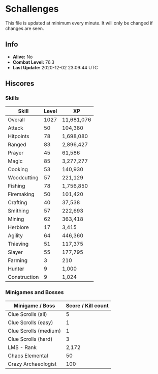 # Schallenges

This file is updated at minimum every minute. It will only be changed if changes are seen.

## Info

 - **Alive:** No
 - **Combat Level:** 76.3
 - **Last Update:** 2020-12-02 23:09:44 UTC

## Hiscores

### Skills

| Skill | Level | XP |
|--|--|--|
| Overall | 1027 | 11,681,076 |
| Attack | 50 | 104,380 |
| Hitpoints | 78 | 1,698,080 |
| Ranged | 83 | 2,896,427 |
| Prayer | 45 | 61,586 |
| Magic | 85 | 3,277,277 |
| Cooking | 53 | 140,930 |
| Woodcutting | 57 | 221,129 |
| Fishing | 78 | 1,756,850 |
| Firemaking | 50 | 101,420 |
| Crafting | 40 | 37,538 |
| Smithing | 57 | 222,693 |
| Mining | 62 | 363,418 |
| Herblore | 17 | 3,415 |
| Agility | 64 | 446,360 |
| Thieving | 51 | 117,375 |
| Slayer | 55 | 177,795 |
| Farming | 3 | 210 |
| Hunter | 9 | 1,000 |
| Construction | 9 | 1,024 |

### Minigames and Bosses

| Minigame / Boss | Score / Kill count |
|--|--|
| Clue Scrolls (all) | 5 |
| Clue Scrolls (easy) | 1 |
| Clue Scrolls (medium) | 1 |
| Clue Scrolls (hard) | 3 |
| LMS - Rank | 2,172 |
| Chaos Elemental | 50 |
| Crazy Archaeologist | 100 |
